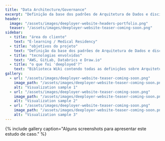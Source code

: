 ```yaml
---
title: "Data Architecture/Governance" 
excerpt: "Definição da base dos padrões de Arquitetura de Dados e disciplina de Governança de Dados para que a empresa pudesse implementar todos os projetos e assuntos relacionados a Data Science."
header:
  image: "/assets/images/deeployer-website-headers-portfolio.png"
  teaser: "/assets/images/deeployer-website-teaser-coming-soon.png"
sidebar:
  - title: "área do cliente"
    text: "E-learning / Medical Residency"
  - title: "objetivos do projeto"
    text: "Definição da base dos padrões de Arquitetura de Dados e disciplina de Governança de Dados para que a empresa pudesse implementar todos os projetos e assuntos relacionados a Data Science, tais como: Data Lineage, Data Quality, Data Monitoring, Data Archive/Purge, Data Delivery, dentre outros."
  - title: "tecnologias envolvidas"
    text: "AWS, GitLab, Databrics e Draw.io"
  - title: "o que foi 'deeployed'?"
    text: "Biblioteca Wiki contendo todas as definições sobre Arquitetura de Dados e Governança de Dados, blueprints e diagramas em Draw.io, repositório GitLab e treinamento."
gallery:
  - url: "/assets/images/deeployer-website-teaser-coming-soon.png"
    image_path: "/assets/images/deeployer-website-teaser-coming-soon.png"
    alt: "Visualization sample 1"
  - url: "/assets/images/deeployer-website-teaser-coming-soon.png"
    image_path: "/assets/images/deeployer-website-teaser-coming-soon.png"
    alt: "Visualization sample 2"
  - url: "/assets/images/deeployer-website-teaser-coming-soon.png"
    image_path: "/assets/images/deeployer-website-teaser-coming-soon.png"
    alt: "Visualization sample 3"
---
```


{% include gallery caption="Alguns screenshots para apresentar este estudo de caso." %}